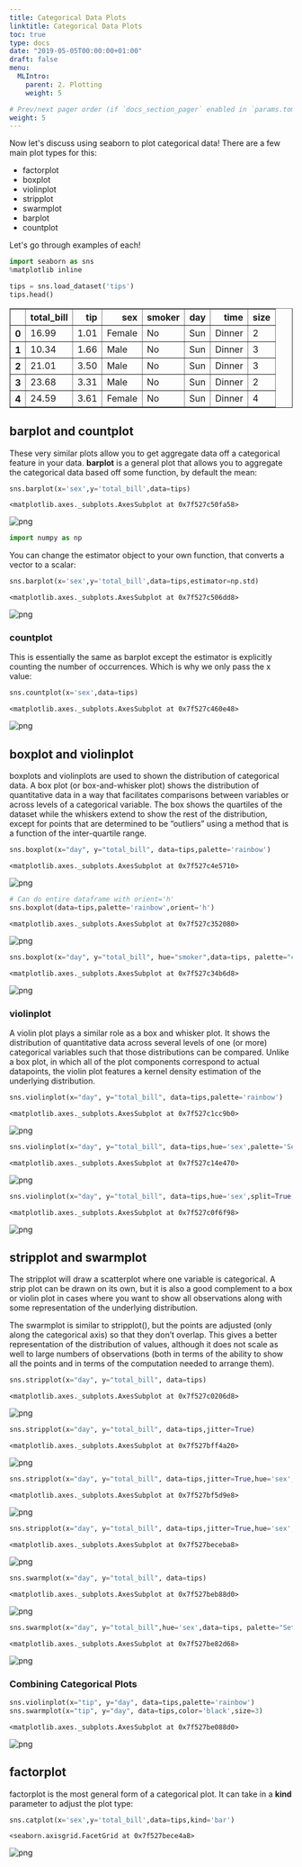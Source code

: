 ```yaml
---
title: Categorical Data Plots
linktitle: Categorical Data Plots
toc: true
type: docs
date: "2019-05-05T00:00:00+01:00"
draft: false
menu:
  MLIntro:
    parent: 2. Plotting
    weight: 5

# Prev/next pager order (if `docs_section_pager` enabled in `params.toml`)
weight: 5
---
```


Now let's discuss using seaborn to plot categorical data! There are a few main plot types for this:

* factorplot
* boxplot
* violinplot
* stripplot
* swarmplot
* barplot
* countplot

Let's go through examples of each!


```python
import seaborn as sns
%matplotlib inline
```


```python
tips = sns.load_dataset('tips')
tips.head()
```




<div>
<style scoped>
    .dataframe tbody tr th:only-of-type {
        vertical-align: middle;
    }

    .dataframe tbody tr th {
        vertical-align: top;
    }

    .dataframe thead th {
        text-align: right;
    }
</style>
<table border="1" class="dataframe">
  <thead>
    <tr style="text-align: right;">
      <th></th>
      <th>total_bill</th>
      <th>tip</th>
      <th>sex</th>
      <th>smoker</th>
      <th>day</th>
      <th>time</th>
      <th>size</th>
    </tr>
  </thead>
  <tbody>
    <tr>
      <th>0</th>
      <td>16.99</td>
      <td>1.01</td>
      <td>Female</td>
      <td>No</td>
      <td>Sun</td>
      <td>Dinner</td>
      <td>2</td>
    </tr>
    <tr>
      <th>1</th>
      <td>10.34</td>
      <td>1.66</td>
      <td>Male</td>
      <td>No</td>
      <td>Sun</td>
      <td>Dinner</td>
      <td>3</td>
    </tr>
    <tr>
      <th>2</th>
      <td>21.01</td>
      <td>3.50</td>
      <td>Male</td>
      <td>No</td>
      <td>Sun</td>
      <td>Dinner</td>
      <td>3</td>
    </tr>
    <tr>
      <th>3</th>
      <td>23.68</td>
      <td>3.31</td>
      <td>Male</td>
      <td>No</td>
      <td>Sun</td>
      <td>Dinner</td>
      <td>2</td>
    </tr>
    <tr>
      <th>4</th>
      <td>24.59</td>
      <td>3.61</td>
      <td>Female</td>
      <td>No</td>
      <td>Sun</td>
      <td>Dinner</td>
      <td>4</td>
    </tr>
  </tbody>
</table>
</div>



## barplot and countplot

These very similar plots allow you to get aggregate data off a categorical feature in your data. **barplot** is a general plot that allows you to aggregate the categorical data based off some function, by default the mean:


```python
sns.barplot(x='sex',y='total_bill',data=tips)
```




    <matplotlib.axes._subplots.AxesSubplot at 0x7f527c50fa58>




![png](./04_plotting_categorical_4_1.png)



```python
import numpy as np
```

You can change the estimator object to your own function, that converts a vector to a scalar:


```python
sns.barplot(x='sex',y='total_bill',data=tips,estimator=np.std)
```




    <matplotlib.axes._subplots.AxesSubplot at 0x7f527c506dd8>




![png](./04_plotting_categorical_7_1.png)


### countplot

This is essentially the same as barplot except the estimator is explicitly counting the number of occurrences. Which is why we only pass the x value:


```python
sns.countplot(x='sex',data=tips)
```




    <matplotlib.axes._subplots.AxesSubplot at 0x7f527c460e48>




![png](./04_plotting_categorical_9_1.png)


## boxplot and violinplot

boxplots and violinplots are used to shown the distribution of categorical data. A box plot (or box-and-whisker plot) shows the distribution of quantitative data in a way that facilitates comparisons between variables or across levels of a categorical variable. The box shows the quartiles of the dataset while the whiskers extend to show the rest of the distribution, except for points that are determined to be “outliers” using a method that is a function of the inter-quartile range.


```python
sns.boxplot(x="day", y="total_bill", data=tips,palette='rainbow')
```




    <matplotlib.axes._subplots.AxesSubplot at 0x7f527c4e5710>




![png](./04_plotting_categorical_11_1.png)



```python
# Can do entire dataframe with orient='h'
sns.boxplot(data=tips,palette='rainbow',orient='h')
```




    <matplotlib.axes._subplots.AxesSubplot at 0x7f527c352080>




![png](./04_plotting_categorical_12_1.png)



```python
sns.boxplot(x="day", y="total_bill", hue="smoker",data=tips, palette="coolwarm")
```




    <matplotlib.axes._subplots.AxesSubplot at 0x7f527c34b6d8>




![png](./04_plotting_categorical_13_1.png)


### violinplot
A violin plot plays a similar role as a box and whisker plot. It shows the distribution of quantitative data across several levels of one (or more) categorical variables such that those distributions can be compared. Unlike a box plot, in which all of the plot components correspond to actual datapoints, the violin plot features a kernel density estimation of the underlying distribution.


```python
sns.violinplot(x="day", y="total_bill", data=tips,palette='rainbow')
```




    <matplotlib.axes._subplots.AxesSubplot at 0x7f527c1cc9b0>




![png](./04_plotting_categorical_15_1.png)



```python
sns.violinplot(x="day", y="total_bill", data=tips,hue='sex',palette='Set1')
```




    <matplotlib.axes._subplots.AxesSubplot at 0x7f527c14e470>




![png](./04_plotting_categorical_16_1.png)



```python
sns.violinplot(x="day", y="total_bill", data=tips,hue='sex',split=True,palette='Set1')
```




    <matplotlib.axes._subplots.AxesSubplot at 0x7f527c0f6f98>




![png](./04_plotting_categorical_17_1.png)


## stripplot and swarmplot
The stripplot will draw a scatterplot where one variable is categorical. A strip plot can be drawn on its own, but it is also a good complement to a box or violin plot in cases where you want to show all observations along with some representation of the underlying distribution.

The swarmplot is similar to stripplot(), but the points are adjusted (only along the categorical axis) so that they don’t overlap. This gives a better representation of the distribution of values, although it does not scale as well to large numbers of observations (both in terms of the ability to show all the points and in terms of the computation needed to arrange them).


```python
sns.stripplot(x="day", y="total_bill", data=tips)
```




    <matplotlib.axes._subplots.AxesSubplot at 0x7f527c0206d8>




![png](./04_plotting_categorical_19_1.png)



```python
sns.stripplot(x="day", y="total_bill", data=tips,jitter=True)
```




    <matplotlib.axes._subplots.AxesSubplot at 0x7f527bff4a20>




![png](./04_plotting_categorical_20_1.png)



```python
sns.stripplot(x="day", y="total_bill", data=tips,jitter=True,hue='sex',palette='Set1')
```




    <matplotlib.axes._subplots.AxesSubplot at 0x7f527bf5d9e8>




![png](./04_plotting_categorical_21_1.png)



```python
sns.stripplot(x="day", y="total_bill", data=tips,jitter=True,hue='sex',palette='Set1',dodge=True)
```




    <matplotlib.axes._subplots.AxesSubplot at 0x7f527beceba8>




![png](./04_plotting_categorical_22_1.png)



```python
sns.swarmplot(x="day", y="total_bill", data=tips)
```




    <matplotlib.axes._subplots.AxesSubplot at 0x7f527beb88d0>




![png](./04_plotting_categorical_23_1.png)



```python
sns.swarmplot(x="day", y="total_bill",hue='sex',data=tips, palette="Set1", dodge=True)
```




    <matplotlib.axes._subplots.AxesSubplot at 0x7f527be82d68>




![png](./04_plotting_categorical_24_1.png)


### Combining Categorical Plots


```python
sns.violinplot(x="tip", y="day", data=tips,palette='rainbow')
sns.swarmplot(x="tip", y="day", data=tips,color='black',size=3)
```




    <matplotlib.axes._subplots.AxesSubplot at 0x7f527be088d0>




![png](./04_plotting_categorical_26_1.png)


## factorplot

factorplot is the most general form of a categorical plot. It can take in a **kind** parameter to adjust the plot type:


```python
sns.catplot(x='sex',y='total_bill',data=tips,kind='bar')
```




    <seaborn.axisgrid.FacetGrid at 0x7f527bece4a8>




![png](./04_plotting_categorical_28_1.png)

